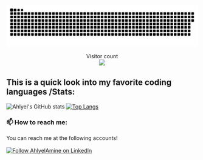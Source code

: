 <a href=#><img src="contributions.svg"></a>

<p align="center"> 
  Visitor count<br>
  <img src="https://profile-counter.glitch.me/AhlyelAmine/count.svg" />
</p>

<h2>This is a quick look into my favorite coding languages /Stats:</h2>
 
  ![Ahlyel's GitHub stats](https://github-readme-stats.vercel.app/api?username=AhlyelAmine&show_icons=true&theme=midnight-purple)
 [![Top Langs](https://github-readme-stats.vercel.app/api/top-langs/?username=AhlyelAmine&hide=Jupyter%20Notebook&layout=compact&theme=midnight-purple)](https://github.com/rahulbordoloi/github-readme-stats)
 
 <h3>📫 How to reach me:</h3>
<p>You can reach me at the following accounts!</p>

[<img src="https://raw.githubusercontent.com/Raymo111/Raymo111/master/socials/linkedin.png" height="40em" align="center" alt="Follow AhlyelAmine on LinkedIn" title="Follow AhlyelAmine on LinkedIn"/>](https://www.linkedin.com/in/amine-ahlyel-b21a86198/)
